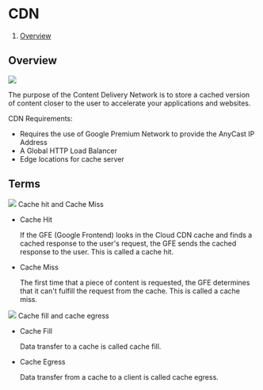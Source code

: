 # CDN

1. [Overview](#Overview)


## Overview

![](https://cloud.google.com/cdn/images/cdn-response-flow.svg)

The purpose of the Content Delivery Network is to store a cached version of content closer to the user to accelerate your applications and websites.

CDN Requirements:

* Requires the use of Google Premium Network to provide the AnyCast IP Address
* A Global HTTP Load Balancer
* Edge locations for cache server

## Terms

![](https://cloud.google.com/cdn/images/cache-hit.svg)
Cache hit and Cache Miss

* Cache Hit

  If the GFE (Google Frontend) looks in the Cloud CDN cache and finds a cached response to the user's request, the GFE sends the cached response to the user. This is called a cache hit.

* Cache Miss

  The first time that a piece of content is requested, the GFE determines that it can't fulfill the request from the cache. This is called a cache miss.

![](https://cloud.google.com/cdn/images/cache-fill.svg)
Cache fill and cache egress

* Cache Fill

  Data transfer to a cache is called cache fill. 

* Cache Egress

  Data transfer from a cache to a client is called cache egress.

